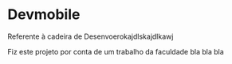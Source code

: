 # Devmobile
Referente à cadeira de Desenvoerokajdlskajdlkawj

Fiz este projeto por conta de um trabalho da faculdade bla bla bla
